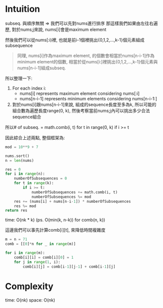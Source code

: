 # Intuition

subseq. 與順序無關 => 我們可以先對nums進行排序
那這樣我們如果由左往右遍歷, 對於nums[:i](inclusive)來說, nums[i]會是maximum element

然後我們可以從nums[:i)裡, 也就是前i-1個裡挑出{0,1,2,...,k-1}個元素組成subsequence

> 同理, nums[i]作為maximum element, 的個數會相當於nums[n-i-1]作為minimum element的個數, 相當於從nums[i:]裡挑出{0,1,2,...,k-1}個元素與nums[n-i-1]組成subseq.

所以整理一下:

1. For each index i:
    - nums[i] represents maximum element considering nums[:i]
    - nums[n-i-1] represents minimum elements considering nums[n-i-1:]
2. 對於nums[i]跟nums[n-i-1]來說, 組成的sequence長度至多為k, 所以可能的組合數為遍歷長度range(0, k), 然後考察當前nums[:i](及nums[n-i-1:])內可以挑出多少合法sequence組合

所以# of subseq. = math.comb(i, t) for t in range(0, k) if i >= t

因此綜合上述兩點, 整個框架為:

```py
mod = 10**9 + 7

nums.sort()
n = len(nums)

res = 0
for i in range(n):
    numberOfSubsequences = 0
    for t in range(k):
        if i >= t:
            numberOfSubsequences += math.comb(i, t)
            numberOfSubsequences %= mod
    res += (nums[i] + nums[n-i-1]) * numberOfSubsequences
    res %= mod
return res
```

time: O(nk * k) (ps. O(min(k, n-k)) for comb(n, k))

這邊我們可以事先計算comb[i][t], 來降低時間複雜度

```py
m = n = 71
comb = [[0]*n for _ in range(m)]

for i in range(m):
    comb[i][i] = comb[i][0] = 1
    for j in range(1, i):
        comb[i][j] = comb[i-1][j-1] + comb[i-1][j]
```

# Complexity

time: O(nk)
space: O(nk)